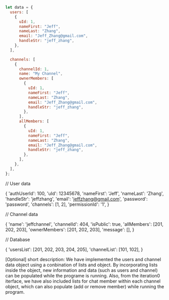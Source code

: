 ```javascript
let data = {
  users: [
    {
      uId: 1,
      nameFirst: "Jeff",
      nameLast: "Zhang",
      email: "Jeff_Zhang@gmail.com",
      handleStr: "jeff_zhang",
    },
  ],

  channels: [
    {
      channelId: 1,
      name: "My Channel",
      ownerMembers: [
        {
          uId: 1,
          nameFirst: "Jeff",
          nameLast: "Zhang",
          email: "Jeff_Zhang@gmail.com",
          handleStr: "jeff_zhang",
        },
      ],
      allMembers: [
        {
          uId: 1,
          nameFirst: "Jeff",
          nameLast: "Zhang",
          email: "Jeff_Zhang@gmail.com",
          handleStr: "jeff_zhang",
        },
      ],
    },
  ],
};
```

// User data

{
'authUserId': 100,
'uId': 12345678,
'nameFirst': 'Jeff',
'nameLast': 'Zhang',
'handleStr': 'jeffzhang',
'email': 'jeffzhang@gmail.com',
'password': 'password',
'channels': [1, 2],
'permissionId': '1',
}

// Channel data

{
'name': 'jeffchannel',
'channelId': 404,
'isPublic': true,
'allMembers': [201, 202, 203],
'ownerMembers': [201, 202, 203],
'message': [],
}

// Database

{
'usersList': [201, 202, 203, 204, 205],
'channelList': [101, 102],
}

[Optional] short description: We have implemented the users and channel data object using a conbination of lists and object. By incorporating lists inside the object, new information and data (such as users and channel) can be populated while the programe is running. Also, from the iteration0 iterface, we have also included lists for chat member within each channel object, which can also populate (add or remove member) while running the program.

